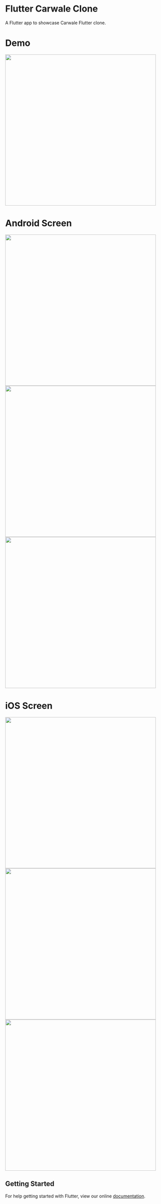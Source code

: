 # Flutter Carwale Clone

A Flutter app to showcase Carwale Flutter clone.

# Demo
<img height="480px" src="https://github.com/flutter-devs/flutter_carwale_clone/blob/aeonewcarwale_module/screens/demo.gif">



# Android Screen
<img height="480px" src="https://github.com/flutter-devs/flutter_carwale_clone/blob/aeonewcarwale_module/screens/android1.png"> <img height="480px" src="https://github.com/flutter-devs/flutter_carwale_clone/blob/aeonewcarwale_module/screens/android2.png"> <img height="480px" src="https://github.com/flutter-devs/flutter_carwale_clone/blob/aeonewcarwale_module/screens/android3.png"> 


# iOS Screen
<img height="480px" src="https://github.com/flutter-devs/flutter_carwale_clone/blob/aeonewcarwale_module/screens/iphone1.png"> <img height="480px" src="https://github.com/flutter-devs/flutter_carwale_clone/blob/aeonewcarwale_module/screens/iphone2.png"><img height="480px" src="https://github.com/flutter-devs/flutter_carwale_clone/blob/aeonewcarwale_module/screens/iphone3.png">



## Getting Started

For help getting started with Flutter, view our online
[documentation](https://flutter.io/).